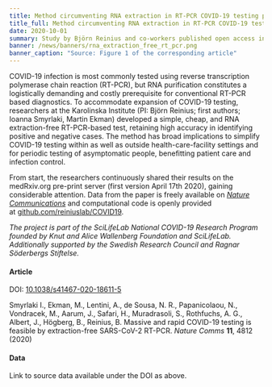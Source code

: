 ```yaml
---
title: Method circumventing RNA extraction in RT-PCR COVID-19 testing published along with data # short
title_full: Method circumventing RNA extraction in RT-PCR COVID-19 testing published along with data # long
date: 2020-10-01
summary: Study by Björn Reinius and co-workers published open access in *Nature Communications* along with source data and the computational model.
banner: /news/banners/rna_extraction_free_rt_pcr.png
banner_caption: "Source: Figure 1 of the corresponding article"
---
```


COVID-19 infection is most commonly tested using reverse transcription polymerase chain reaction (RT-PCR), but RNA purification constitutes a logistically demanding and costly prerequisite for conventional RT-PCR based diagnostics. To accommodate expansion of COVID-19 testing, researchers at the Karolinska Institute (PI: Björn Reinius; first authors; Ioanna Smyrlaki, Martin Ekman) developed a simple, cheap, and RNA extraction-free RT-PCR-based test, retaining high accuracy in identifying positive and negative cases. The method has broad implications to simplify COVID-19 testing within as well as outside health-care-facility settings and for periodic testing of asymptomatic people, benefitting patient care and infection control.

From start, the researchers continuously shared their results on the medRxiv.org pre-print server (first version April 17th 2020), gaining considerable attention. Data from the paper is freely available on [*Nature Communications*](https://www.nature.com/articles/s41467-020-18611-5) and computational code is openly provided at [github.com/reiniuslab/COVID19](https://github.com/reiniuslab/COVID19).

*The project is part of the SciLifeLab National COVID-19 Research Program founded by Knut and Alice Wallenberg Foundation and SciLifeLab. Additionally supported by the Swedish Research Council and Ragnar Söderbergs Stiftelse.*

#### Article

DOI: [10.1038/s41467-020-18611-5](https://doi.org/10.1038/s41467-020-18611-5)

Smyrlaki I., Ekman, M., Lentini, A., de Sousa, N. R., Papanicolaou, N., Vondracek, M., Aarum, J., Safari, H., Muradrasoli, S., Rothfuchs, A. G., Albert, J., Högberg, B., Reinius, B. Massive and rapid COVID-19 testing is feasible by extraction-free SARS-CoV-2 RT-PCR. *Nature Comms* **11**, 4812 (2020)

#### Data

Link to source data available under the DOI as above.
